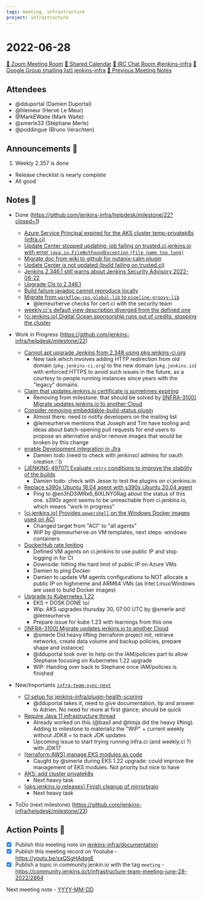 ```yaml
---
tags: meeting, infrastructure
project: infrastructure
---
```

<!-- markdownlint-disable MD026-->

# 2022-06-28

[:movie_camera: Zoom Meeting Room](https://zoom.us/j/92454301214?pwd=aEVoUi9EanpaakN3L1ZxRlpDQk5Ddz09)
[:calendar: Shared Calendar](https://jenkins.io/event-calendar/)
[:speech_balloon: IRC Chat Room #jenkins-infra](https://jenkins.io/chat/#jenkins-infra)
[:email: Google Group (mailing list) jenkins-infra](https://groups.google.com/g/jenkins-infra)
[🧠 Previous Meeting Notes](https://github.com/jenkins-infra/documentation/blob/main/meetings/2022-06-21.md)

## Attendees

* @dduportal (Damien Duportal)
* @hlemeur (Hervé Le Meur)
* @MarkEWaite (Mark Waite)
* @smerle33 (Stéphane Merle)
* @poddingue (Bruno Verachten)

## Announcements :loudspeaker:

1. Weekly 2.357 is done
  * Release checklist is nearly complete 
  * All good

## Notes :book:

* Done (https://github.com/jenkins-infra/helpdesk/milestone/22?closed=1)
  * [Azure Service Principal expired for the AKS cluster temp-privatek8s (infra.ci)](https://github.com/jenkins-infra/helpdesk/issues/3026)
  * [Update Center stopped updating: job failing on trusted.ci.jenkins.io with error `java.io.FileNotFoundException` `(File name too long)`](https://github.com/jenkins-infra/helpdesk/issues/3019)
  * [Migrate doc from wiki to github for nutanix-calm plugin](https://github.com/jenkins-infra/helpdesk/issues/3018)
  * [Update Center is not updated (build failing on trusted.ci)](https://github.com/jenkins-infra/helpdesk/issues/3016)
  * [Jenkins 2.346.1 still warns about Jenkins Security Advisory 2022-06-22](https://github.com/jenkins-infra/helpdesk/issues/3015)
  * [Upgrade CIs to 2.346.1](https://github.com/jenkins-infra/helpdesk/issues/3014)
  * [Build failure javadoc cannot reproduce locally](https://github.com/jenkins-infra/helpdesk/issues/3012)
  * [Migrate from `workflow-cps-global-lib` to `pipeline-groovy-lib`](https://github.com/jenkins-infra/helpdesk/issues/3011)
    * @lemeurherve checks for cert.ci with the security team 
  * [weekly.ci's default view description diverged from the defined one](https://github.com/jenkins-infra/helpdesk/issues/2999)
  * [[ci.jenkins.io] Digital Ocean sponsorship runs out of credits: stopping the cluster](https://github.com/jenkins-infra/helpdesk/issues/2917)

* Work in Progress (https://github.com/jenkins-infra/helpdesk/milestone/22)
  * [Cannot apt upgrade Jenkins from 2.348 using pkg.jenkins-ci.org](https://github.com/jenkins-infra/helpdesk/issues/3020)
    * New task which involves adding HTTP redirection from old domain (`pkg.jenkins-ci.org`) to the new domain (`pkg.jenkins.io`) with enforced HTTPS to avoid such issues in the future, as a courtesy to people running instances since years with the "legacy" domains.
  * [Claim that updates.jenkins.io certificate is sometimes expiring](https://github.com/jenkins-infra/helpdesk/issues/3017)
    * Removing from milestone: that should be solved by [[INFRA-3100] Migrate updates.jenkins.io to another Cloud](https://github.com/jenkins-infra/helpdesk/issues/2649)
  * [Consider removing embeddable-build-status plugin](https://github.com/jenkins-infra/helpdesk/issues/3013)
    * Almost there: need to notify developers on the mailing list
    * @lemeurherve mentions that Joseph and Tim have tooling and ideas about batch-opening pull requests for end users to propose an alternative and/or remove images that would be broken by this change
  * [enable Development integration in JIra](https://github.com/jenkins-infra/helpdesk/issues/2985)
      * Damien todo (need to check with jenkinsci admins for oauth creation :'()
  * [[JENKINS-49707] Evaluate `retry` conditions to improve the stability of the builds](https://github.com/jenkins-infra/helpdesk/issues/2984)
      * Damien todo: check with Jesse to test the plugins on ci.jenkins.io
  * [Replace s390x Ubuntu 18.04 agent with s390x Ubuntu 20.04 agent](https://github.com/jenkins-infra/helpdesk/issues/2983)
      * Ping to @en3hD3iMRx6_6IXLNY0Rag about the status of this one. s390x agent seems to be unreachable from ci.jenkins.io, which means "work in progress"
  * [[ci.jenkins.io] Provides `powershell` on the Windows Docker images used on ACI](https://github.com/jenkins-infra/helpdesk/issues/2974)
      * Changed target from "ACI" to "all agents"
      * WiP by @lemeurherve on VM templates, next steps: windows containers
  * [DockerHub rate limiting](https://github.com/jenkins-infra/helpdesk/issues/2961)
      * Defined VM agents on ci.jenkins to use public IP and stop logging in for CI
      * Downside: hitting the hard limit of public IP on Azure VMs
      * Damien to ping Docker
      * Damien to update VM agents configurations to NOT allocate a public IP on highmeme and ARM64 VMs (as Intel Linux/Windows are used to build Docker images)
  * [Upgrade to Kubernetes 1.22](https://github.com/jenkins-infra/helpdesk/issues/2930)
    * EKS + DOSK DONE \o/
    * Wip: AKS upgrades thursday 30, 07:00 UTC by @smerle and @lemeurherve 
    * Prepare issue for kube 1.23 with learnings from this one
  * [[INFRA-3100] Migrate updates.jenkins.io to another Cloud](https://github.com/jenkins-infra/helpdesk/issues/2649)
    * @smerle Did heavy lifting (terraform project init, retrieve networks, create data volume and backup policies, prepare shape and instance)
    * @dduportal took over to help on the IAM/policies part to allow Stephane focusing on Kubernetes 1.22 upgrade
    * WIP: Handing over back to Stephane once IAM/policies is finished

* New/Importants [`infra-team-sync-next`](https://github.com/jenkins-infra/helpdesk/milestone/10)
  * [CI setup for jenkins-infra/plugin-health-scoring](https://github.com/jenkins-infra/helpdesk/issues/3021)
    * @dduportal takes it, need to give documentation, tip and answer to Adrien. No need for more at first glance, should be quick
  * [Require Java 11 infrastructure thread ](https://github.com/jenkins-infra/helpdesk/issues/2945)
    * Already worked on this (@basil and @timja did the heavy lifting). Adding to milestone to materializ the "WiP" + current weekly without JDK8 + to track JDK updates
    * Upcoming issue to start trying running infra.ci (and weekly.ci ?) with JDK17 
  * [[terraform:AWS] manage EKS modules as code](https://github.com/jenkins-infra/helpdesk/issues/3022)
    * Caught by @smerle during EKS 1.22 upgrade: could improve the management of EKS modules. Not priority but nice to have 
  * [AKS: add cluster privatek8s](https://github.com/jenkins-infra/helpdesk/issues/2844)
    * Next heavy task 
  * [[pkg.jenkins.io,releases] Finish cleanup of mirrorbrain](https://github.com/jenkins-infra/helpdesk/issues/2970)
    * Next heavy task 

* ToDo (next milestone) (https://github.com/jenkins-infra/helpdesk/milestone/23)


## Action Points :muscle:

<!-- How To: https://github.com/jenkins-infra/runbooks/tree/main/meetings -->
* [x] Publish this meeting note on [jenkins-infra/documentation](https://github.com/jenkins-infra/documentation) 
* [x] Publish this meeting record on Youtube - https://youtu.be/sxQSgHAdqgE
* [x] Publish a topic in community.jenkin.io with the tag `meeting` - https://community.jenkins.io/t/infrastructure-team-meeting-june-28-2022/2864

Next meeting note - [YYYY-MM-DD](https://github.com/jenkins-infra/documentation/blob/main/meetings/2022-07-05.md) 